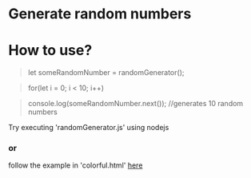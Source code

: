 # Generate random numbers


# How to use?
>let someRandomNumber = randomGenerator();


>for(let i = 0; i < 10; i++)

>    console.log(someRandomNumber.next()); //generates 10 random numbers 



Try executing 'randomGenerator.js' using nodejs 
 
### or

follow the example in 'colorful.html' [here](https://rawgit.com/lalosh/randomGenerator.js/master/colorful.html) 
